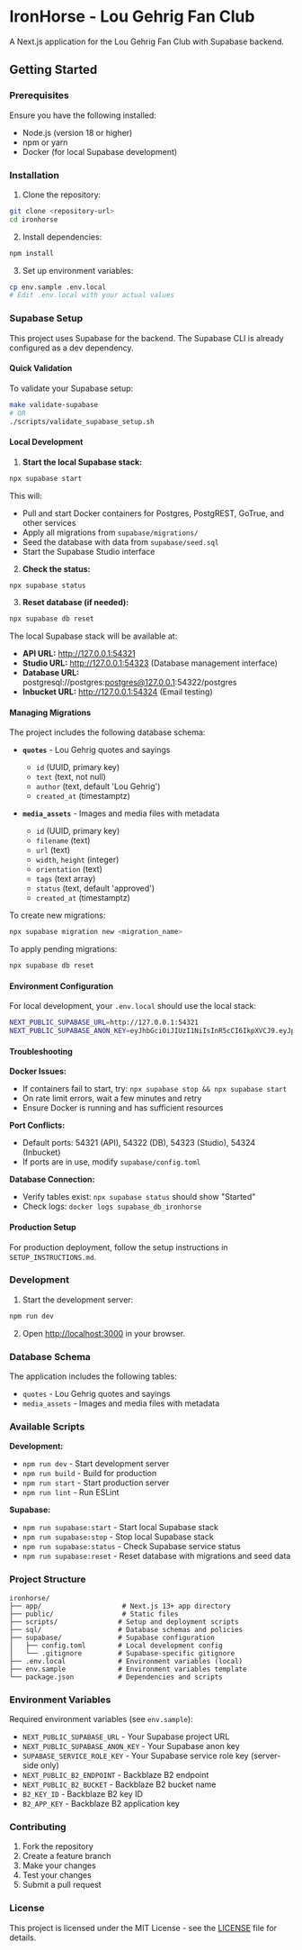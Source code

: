 # IronHorse - Lou Gehrig Fan Club

A Next.js application for the Lou Gehrig Fan Club with Supabase backend.

## Getting Started

### Prerequisites

Ensure you have the following installed:
- Node.js (version 18 or higher)
- npm or yarn
- Docker (for local Supabase development)

### Installation

1. Clone the repository:
```bash
git clone <repository-url>
cd ironhorse
```

2. Install dependencies:
```bash
npm install
```

3. Set up environment variables:
```bash
cp env.sample .env.local
# Edit .env.local with your actual values
```

### Supabase Setup

This project uses Supabase for the backend. The Supabase CLI is already configured as a dev dependency.

#### Quick Validation

To validate your Supabase setup:
```bash
make validate-supabase
# OR
./scripts/validate_supabase_setup.sh
```

#### Local Development

1. **Start the local Supabase stack:**
```bash
npx supabase start
```

This will:
- Pull and start Docker containers for Postgres, PostgREST, GoTrue, and other services
- Apply all migrations from `supabase/migrations/`
- Seed the database with data from `supabase/seed.sql`
- Start the Supabase Studio interface

2. **Check the status:**
```bash
npx supabase status
```

3. **Reset database (if needed):**
```bash
npx supabase db reset
```

The local Supabase stack will be available at:
- **API URL:** http://127.0.0.1:54321
- **Studio URL:** http://127.0.0.1:54323 (Database management interface)
- **Database URL:** postgresql://postgres:postgres@127.0.0.1:54322/postgres
- **Inbucket URL:** http://127.0.0.1:54324 (Email testing)

#### Managing Migrations

The project includes the following database schema:

- **`quotes`** - Lou Gehrig quotes and sayings
  - `id` (UUID, primary key)
  - `text` (text, not null)
  - `author` (text, default 'Lou Gehrig')
  - `created_at` (timestamptz)

- **`media_assets`** - Images and media files with metadata
  - `id` (UUID, primary key)
  - `filename` (text)
  - `url` (text)
  - `width`, `height` (integer)
  - `orientation` (text)
  - `tags` (text array)
  - `status` (text, default 'approved')
  - `created_at` (timestamptz)

To create new migrations:
```bash
npx supabase migration new <migration_name>
```

To apply pending migrations:
```bash
npx supabase db reset
```

#### Environment Configuration

For local development, your `.env.local` should use the local stack:
```bash
NEXT_PUBLIC_SUPABASE_URL=http://127.0.0.1:54321
NEXT_PUBLIC_SUPABASE_ANON_KEY=eyJhbGciOiJIUzI1NiIsInR5cCI6IkpXVCJ9.eyJpc3MiOiJzdXBhYmFzZS1kZW1vIiwicm9sZSI6ImFub24iLCJleHAiOjE5ODM4MTI5OTZ9.CRXP1A7WOeoJeXxjNni43kdQwgnWNReilDMblYTn_I0
```

#### Troubleshooting

**Docker Issues:**
- If containers fail to start, try: `npx supabase stop && npx supabase start`
- On rate limit errors, wait a few minutes and retry
- Ensure Docker is running and has sufficient resources

**Port Conflicts:**
- Default ports: 54321 (API), 54322 (DB), 54323 (Studio), 54324 (Inbucket)
- If ports are in use, modify `supabase/config.toml`

**Database Connection:**
- Verify tables exist: `npx supabase status` should show "Started"
- Check logs: `docker logs supabase_db_ironhorse`

#### Production Setup

For production deployment, follow the setup instructions in `SETUP_INSTRUCTIONS.md`.

### Development

1. Start the development server:
```bash
npm run dev
```

2. Open [http://localhost:3000](http://localhost:3000) in your browser.

### Database Schema

The application includes the following tables:
- `quotes` - Lou Gehrig quotes and sayings
- `media_assets` - Images and media files with metadata

### Available Scripts

**Development:**
- `npm run dev` - Start development server
- `npm run build` - Build for production
- `npm run start` - Start production server
- `npm run lint` - Run ESLint

**Supabase:**
- `npm run supabase:start` - Start local Supabase stack
- `npm run supabase:stop` - Stop local Supabase stack
- `npm run supabase:status` - Check Supabase service status
- `npm run supabase:reset` - Reset database with migrations and seed data

### Project Structure

```
ironhorse/
├── app/                    # Next.js 13+ app directory
├── public/                 # Static files
├── scripts/               # Setup and deployment scripts
├── sql/                   # Database schemas and policies
├── supabase/              # Supabase configuration
│   ├── config.toml        # Local development config
│   └── .gitignore         # Supabase-specific gitignore
├── .env.local             # Environment variables (local)
├── env.sample             # Environment variables template
└── package.json           # Dependencies and scripts
```

### Environment Variables

Required environment variables (see `env.sample`):

- `NEXT_PUBLIC_SUPABASE_URL` - Your Supabase project URL
- `NEXT_PUBLIC_SUPABASE_ANON_KEY` - Your Supabase anon key
- `SUPABASE_SERVICE_ROLE_KEY` - Your Supabase service role key (server-side only)
- `NEXT_PUBLIC_B2_ENDPOINT` - Backblaze B2 endpoint
- `NEXT_PUBLIC_B2_BUCKET` - Backblaze B2 bucket name
- `B2_KEY_ID` - Backblaze B2 key ID
- `B2_APP_KEY` - Backblaze B2 application key

### Contributing

1. Fork the repository
2. Create a feature branch
3. Make your changes
4. Test your changes
5. Submit a pull request

### License

This project is licensed under the MIT License - see the [LICENSE](LICENSE) file for details.